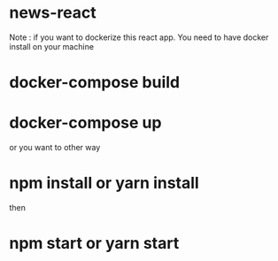 # news-react

Note : if you want to dockerize this react app. You need to have docker install on your machine

# docker-compose build

# docker-compose up

or you want to other way 

# npm install or yarn install

then

# npm start or yarn start

